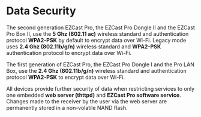 # Data Security

The second generation EZCast Pro, the EZCast Pro Dongle II and the EZCast Pro Box II, use the **5 Ghz (802.11 ac)** wireless standard and authentication protocol **WPA2-PSK** by default to encrypt data over Wi-Fi. Legacy mode uses **2.4 Ghz (802.11b/g/n)** wireless standard and **WPA2-PSK** authentication protocol to encrypt data over Wi-Fi.

The first generation of EZCast Pro, the EZCast Pro Dongle I and the Pro LAN Box, use the **2.4 Ghz (802.11b/g/n)** wireless standard and authentication protocol **WPA2-PSK** to encrypt data over Wi-Fi.

All devices provide further security of data when restricting services to only one embedded **web server (thttpd)** and **EZCast Pro software service**. Changes made to the receiver by the user via the web server are permanently stored in a non-volatile NAND flash.